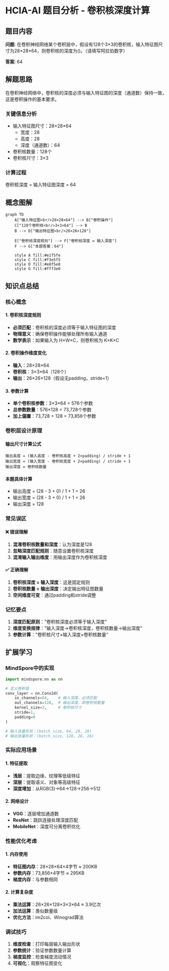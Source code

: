 # HCIA-AI 题目分析 - 卷积核深度计算

## 题目内容

**问题**: 在卷积神经网络某个卷积层中，假设有128个3×3的卷积核，输入特征图尺寸为28×28×64，则卷积核的深度为()。（请填写阿拉伯数字）

**答案**: 64

## 解题思路

在卷积神经网络中，卷积核的深度必须与输入特征图的深度（通道数）保持一致，这是卷积操作的基本要求。

### 关键信息分析
- 输入特征图尺寸：28×28×64
  - 宽度：28
  - 高度：28
  - 深度（通道数）：64
- 卷积核数量：128个
- 卷积核尺寸：3×3

### 计算过程
卷积核深度 = 输入特征图深度 = 64

## 概念图解

```mermaid
graph TD
    A["输入特征图<br/>28×28×64"] --> B["卷积操作"]
    C["128个卷积核<br/>3×3×64"] --> B
    B --> D["输出特征图<br/>26×26×128"]
    
    E["卷积核深度规则"] --> F["卷积核深度 = 输入深度"]
    F --> G["本题答案：64"]
    
    style A fill:#e1f5fe
    style C fill:#f3e5f5
    style D fill:#e8f5e8
    style G fill:#fff3e0
```

## 知识点总结

### 核心概念

#### 1. 卷积核深度规则
- **必须匹配**：卷积核的深度必须等于输入特征图的深度
- **物理意义**：确保卷积操作能够处理所有输入通道
- **数学表示**：如果输入为 H×W×C，则卷积核为 K×K×C

#### 2. 卷积操作维度变化
- **输入**：28×28×64
- **卷积核**：3×3×64（128个）
- **输出**：26×26×128（假设无padding，stride=1）

#### 3. 参数计算
- **单个卷积核参数**：3×3×64 = 576个参数
- **总参数数量**：576×128 = 73,728个参数
- **加上偏置**：73,728 + 128 = 73,856个参数

### 卷积层设计原理

#### 输出尺寸计算公式
```
输出高度 = (输入高度 - 卷积核高度 + 2×padding) / stride + 1
输出宽度 = (输入宽度 - 卷积核宽度 + 2×padding) / stride + 1
输出深度 = 卷积核数量
```

#### 本题具体计算
- 输出高度 = (28 - 3 + 0) / 1 + 1 = 26
- 输出宽度 = (28 - 3 + 0) / 1 + 1 = 26
- 输出深度 = 128

### 常见误区

#### ❌ 错误理解
1. **混淆卷积核数量和深度**：认为深度是128
2. **忽略深度匹配规则**：随意设置卷积核深度
3. **混淆输入输出维度**：用输出深度作为卷积核深度

#### ✅ 正确理解
1. **卷积核深度 = 输入深度**：这是固定规则
2. **卷积核数量 = 输出深度**：决定输出特征图数量
3. **空间维度可变**：通过padding和stride调整

### 记忆要点

1. **深度匹配原则**："卷积核深度必须等于输入深度"
2. **维度变换规律**："输入深度→卷积核深度，卷积核数量→输出深度"
3. **参数计算**："卷积核尺寸×输入深度×卷积核数量"

## 扩展学习

### MindSpore中的实现

```python
import mindspore.nn as nn

# 定义卷积层
conv_layer = nn.Conv2d(
    in_channels=64,    # 输入深度，必须匹配
    out_channels=128,  # 输出深度，即卷积核数量
    kernel_size=3,     # 卷积核尺寸
    stride=1,
    padding=0
)

# 输入张量形状：(batch_size, 64, 28, 28)
# 输出张量形状：(batch_size, 128, 26, 26)
```

### 实际应用场景

#### 1. 特征提取
- **浅层**：提取边缘、纹理等低级特征
- **深层**：提取语义、对象等高级特征
- **深度增加**：从RGB(3)→64→128→256→512

#### 2. 网络设计
- **VGG**：逐层增加通道数
- **ResNet**：跳跃连接处理深度匹配
- **MobileNet**：深度可分离卷积优化

### 性能优化考虑

#### 1. 内存使用
- **特征图内存**：28×28×64×4字节 ≈ 200KB
- **参数内存**：73,856×4字节 ≈ 295KB
- **梯度内存**：与参数相同

#### 2. 计算复杂度
- **乘法运算**：26×26×128×3×3×64 ≈ 3.9亿次
- **加法运算**：类似数量级
- **优化方法**：im2col、Winograd算法

### 调试技巧

1. **维度检查**：打印每层输入输出形状
2. **参数统计**：验证参数数量计算
3. **梯度监控**：检查梯度流动情况
4. **可视化**：观察特征图变化
